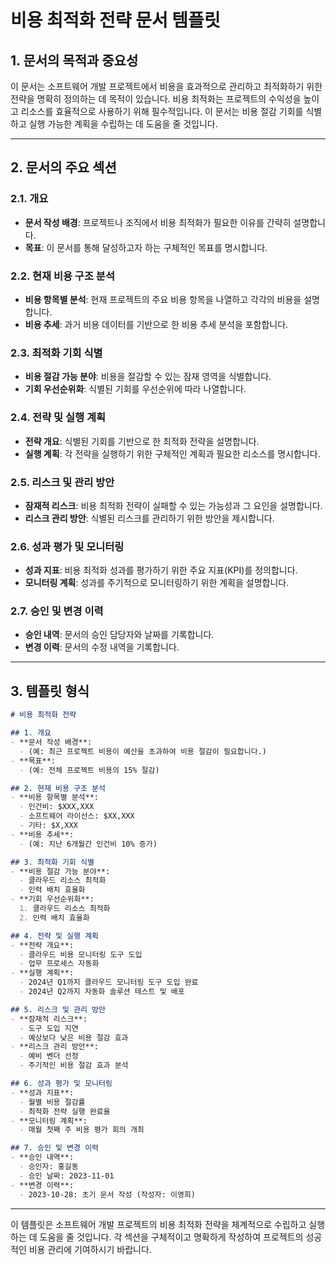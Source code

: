 # 비용 최적화 전략 문서 템플릿

## 1. 문서의 목적과 중요성

이 문서는 소프트웨어 개발 프로젝트에서 비용을 효과적으로 관리하고 최적화하기 위한 전략을 명확히 정의하는 데 목적이 있습니다. 비용 최적화는 프로젝트의 수익성을 높이고 리소스를 효율적으로 사용하기 위해 필수적입니다. 이 문서는 비용 절감 기회를 식별하고 실행 가능한 계획을 수립하는 데 도움을 줄 것입니다.

---

## 2. 문서의 주요 섹션

### 2.1. 개요
- **문서 작성 배경**: 프로젝트나 조직에서 비용 최적화가 필요한 이유를 간략히 설명합니다.
- **목표**: 이 문서를 통해 달성하고자 하는 구체적인 목표를 명시합니다.

### 2.2. 현재 비용 구조 분석
- **비용 항목별 분석**: 현재 프로젝트의 주요 비용 항목을 나열하고 각각의 비용을 설명합니다.
- **비용 추세**: 과거 비용 데이터를 기반으로 한 비용 추세 분석을 포함합니다.

### 2.3. 최적화 기회 식별
- **비용 절감 가능 분야**: 비용을 절감할 수 있는 잠재 영역을 식별합니다.
- **기회 우선순위화**: 식별된 기회를 우선순위에 따라 나열합니다.

### 2.4. 전략 및 실행 계획
- **전략 개요**: 식별된 기회를 기반으로 한 최적화 전략을 설명합니다.
- **실행 계획**: 각 전략을 실행하기 위한 구체적인 계획과 필요한 리소스를 명시합니다.

### 2.5. 리스크 및 관리 방안
- **잠재적 리스크**: 비용 최적화 전략이 실패할 수 있는 가능성과 그 요인을 설명합니다.
- **리스크 관리 방안**: 식별된 리스크를 관리하기 위한 방안을 제시합니다.

### 2.6. 성과 평가 및 모니터링
- **성과 지표**: 비용 최적화 성과를 평가하기 위한 주요 지표(KPI)를 정의합니다.
- **모니터링 계획**: 성과를 주기적으로 모니터링하기 위한 계획을 설명합니다.

### 2.7. 승인 및 변경 이력
- **승인 내역**: 문서의 승인 담당자와 날짜를 기록합니다.
- **변경 이력**: 문서의 수정 내역을 기록합니다.

---

## 3. 템플릿 형식

```markdown
# 비용 최적화 전략

## 1. 개요
- **문서 작성 배경**: 
  - (예: 최근 프로젝트 비용이 예산을 초과하여 비용 절감이 필요합니다.)
- **목표**: 
  - (예: 전체 프로젝트 비용의 15% 절감)

## 2. 현재 비용 구조 분석
- **비용 항목별 분석**: 
  - 인건비: $XXX,XXX
  - 소프트웨어 라이선스: $XX,XXX
  - 기타: $X,XXX
- **비용 추세**: 
  - (예: 지난 6개월간 인건비 10% 증가)

## 3. 최적화 기회 식별
- **비용 절감 가능 분야**:
  - 클라우드 리소스 최적화
  - 인력 배치 효율화
- **기회 우선순위화**:
  1. 클라우드 리소스 최적화
  2. 인력 배치 효율화

## 4. 전략 및 실행 계획
- **전략 개요**:
  - 클라우드 비용 모니터링 도구 도입
  - 업무 프로세스 자동화
- **실행 계획**:
  - 2024년 Q1까지 클라우드 모니터링 도구 도입 완료
  - 2024년 Q2까지 자동화 솔루션 테스트 및 배포

## 5. 리스크 및 관리 방안
- **잠재적 리스크**:
  - 도구 도입 지연
  - 예상보다 낮은 비용 절감 효과
- **리스크 관리 방안**:
  - 예비 벤더 선정
  - 주기적인 비용 절감 효과 분석

## 6. 성과 평가 및 모니터링
- **성과 지표**:
  - 월별 비용 절감률
  - 최적화 전략 실행 완료율
- **모니터링 계획**:
  - 매월 첫째 주 비용 평가 회의 개최

## 7. 승인 및 변경 이력
- **승인 내역**:
  - 승인자: 홍길동
  - 승인 날짜: 2023-11-01
- **변경 이력**:
  - 2023-10-28: 초기 문서 작성 (작성자: 이영희)
```

---

이 템플릿은 소프트웨어 개발 프로젝트의 비용 최적화 전략을 체계적으로 수립하고 실행하는 데 도움을 줄 것입니다. 각 섹션을 구체적이고 명확하게 작성하여 프로젝트의 성공적인 비용 관리에 기여하시기 바랍니다.